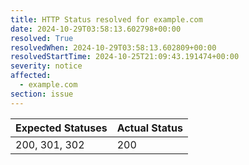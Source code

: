 ```yaml
---
title: HTTP Status resolved for example.com
date: 2024-10-29T03:58:13.602798+00:00
resolved: True
resolvedWhen: 2024-10-29T03:58:13.602809+00:00
resolvedStartTime: 2024-10-25T21:09:43.191474+00:00
severity: notice
affected:
  - example.com
section: issue
---
```


| Expected Statuses | Actual Status  |
|-------------------|----------------|
| 200, 301, 302 | 200 |
